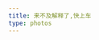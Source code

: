 ```yaml
---
title: 来不及解释了,快上车
type: photos
---
```

<!--
 * @Author: Weidows
 * @Date: 2020-08-26 20:37:53
 * @LastEditors: Weidows
 * @LastEditTime: 2020-08-26 20:39:11
 * @FilePath: \Weidows\Website\source\photos.md
-->
